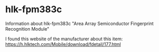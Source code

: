 # hlk-fpm383c
Information about hlk-fpm383c "Area Array Semiconductor Fingerprint Recognition Module"

I found this website of the manufacturer about this item:
https://h.hlktech.com/Mobile/download/fdetail/177.html
